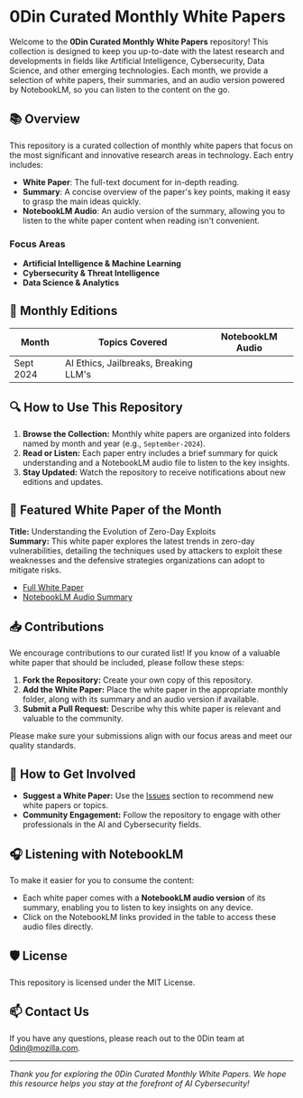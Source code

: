 # 0Din Curated Monthly White Papers

Welcome to the **0Din Curated Monthly White Papers** repository! This collection is designed to keep you up-to-date with the latest research and developments in fields like Artificial Intelligence, Cybersecurity, Data Science, and other emerging technologies. Each month, we provide a selection of white papers, their summaries, and an audio version powered by NotebookLM, so you can listen to the content on the go.

## 📚 Overview

This repository is a curated collection of monthly white papers that focus on the most significant and innovative research areas in technology. Each entry includes:
- **White Paper**: The full-text document for in-depth reading.
- **Summary**: A concise overview of the paper's key points, making it easy to grasp the main ideas quickly.
- **NotebookLM Audio**: An audio version of the summary, allowing you to listen to the white paper content when reading isn't convenient.

### Focus Areas
- **Artificial Intelligence & Machine Learning**
- **Cybersecurity & Threat Intelligence**
- **Data Science & Analytics**

## 📅 Monthly Editions

| Month     | Topics Covered                        | NotebookLM Audio |
| --------- | ------------------------------------- | ---------------- |
| Sept 2024 | AI Ethics, Jailbreaks, Breaking LLM's |                  |

## 🔍 How to Use This Repository

1. **Browse the Collection:** Monthly white papers are organized into folders named by month and year (e.g., `September-2024`).
2. **Read or Listen:** Each paper entry includes a brief summary for quick understanding and a NotebookLM audio file to listen to the key insights.
3. **Stay Updated:** Watch the repository to receive notifications about new editions and updates.

## 🌟 Featured White Paper of the Month

**Title:** Understanding the Evolution of Zero-Day Exploits  
**Summary:** This white paper explores the latest trends in zero-day vulnerabilities, detailing the techniques used by attackers to exploit these weaknesses and the defensive strategies organizations can adopt to mitigate risks.

- [Full White Paper](https://example.com/full-white-paper)
- [NotebookLM Audio Summary](https://example.com/audio-summary)

## 📥 Contributions

We encourage contributions to our curated list! If you know of a valuable white paper that should be included, please follow these steps:

1. **Fork the Repository:** Create your own copy of this repository.
2. **Add the White Paper:** Place the white paper in the appropriate monthly folder, along with its summary and an audio version if available.
3. **Submit a Pull Request:** Describe why this white paper is relevant and valuable to the community.

Please make sure your submissions align with our focus areas and meet our quality standards.

## 🤝 How to Get Involved

- **Suggest a White Paper:** Use the [Issues](https://github.com/0din-ai/0Din-Curated-Monthly-White-Papers/issues) section to recommend new white papers or topics.
- **Community Engagement:** Follow the repository to engage with other professionals in the AI and Cybersecurity fields.

## 🎧 Listening with NotebookLM

To make it easier for you to consume the content:
- Each white paper comes with a **NotebookLM audio version** of its summary, enabling you to listen to key insights on any device.
- Click on the NotebookLM links provided in the table to access these audio files directly.

## 🛡️ License

This repository is licensed under the MIT License. 

## 📫 Contact Us

If you have any questions, please reach out to the 0Din team at [0din@mozilla.com](mailto:0din@mozilla.com).

---

*Thank you for exploring the 0Din Curated Monthly White Papers. We hope this resource helps you stay at the forefront of AI Cybersecurity!*

